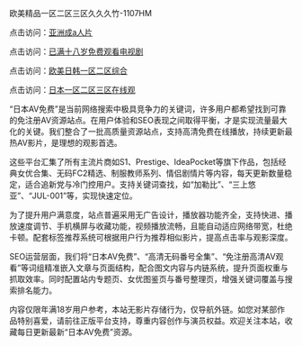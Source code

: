 欧美精品一区二区三区久久久竹-1107HM

点击访问：<a href="https://heiliaowt0d7p.pages.dev">亚洲成a人片</a>

点击访问：<a href="https://heiliaowt0d7p.pages.dev">已满十八岁免费观看电视剧</a>

点击访问：<a href="https://heiliaoxwd5i8.pages.dev">欧美日韩一区二区综合</a>

点击访问：<a href="https://heiliaowt0d7p.pages.dev">日本一区二区三区在线观</a>


“日本AV免费”是当前网络搜索中极具竞争力的关键词，许多用户都希望找到可靠的免注册AV资源站点。在用户体验和SEO表现之间取得平衡，才是实现流量最大化的关键。我们整合了一批高质量资源站点，支持高清免费在线播放，持续更新最热AV影片，是理想的观影首选。

这些平台汇集了所有主流片商如S1、Prestige、IdeaPocket等旗下作品，包括经典女优合集、无码FC2精选、制服教师系列、情侣剧情片等内容，每天更新数量稳定，适合追新党与冷门控用户。支持关键词查找，如“加勒比”、“三上悠亚”、“JUL-001”等，实现快速定位。

为了提升用户满意度，站点普遍采用无广告设计，播放器功能齐全，支持快进、播放速度调节、手机横屏与收藏功能，视频播放流畅，且能自动适应网络带宽，杜绝卡顿。配套标签推荐系统可根据用户行为推荐相似影片，提高点击率与观影深度。

SEO运营层面，我们将“日本AV免费”、“高清无码番号全集”、“免注册高清AV观看”等词组精准嵌入文章与页面结构，配合图文内容与内链系统，提升页面权重与抓取效率。同时配置站内专题页、女优图鉴页与番号整理页，增强关键词覆盖与搜索排名能力。

内容仅限年满18岁用户参考，本站无影片存储行为，仅导航外链。如您对某部作品特别喜爱，请前往正版平台支持，尊重内容创作与演员权益。欢迎关注本站，收藏每日更新最新“日本AV免费”资源。



<span style="display:none;">[Canonical link](  )</span>
